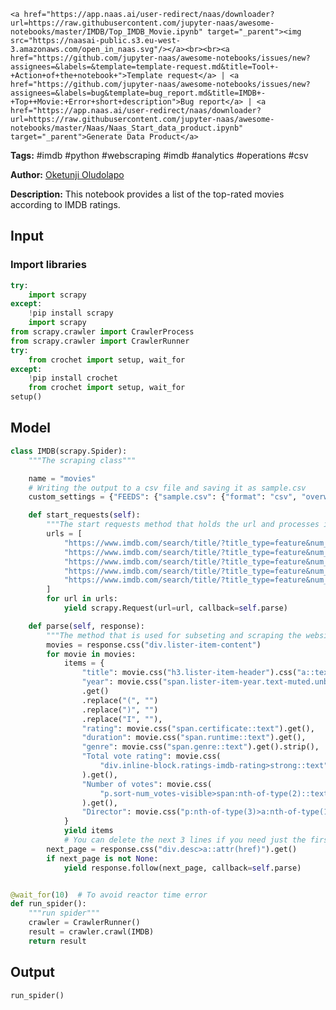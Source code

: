     <a href="https://app.naas.ai/user-redirect/naas/downloader?url=https://raw.githubusercontent.com/jupyter-naas/awesome-notebooks/master/IMDB/Top_IMDB_Movie.ipynb" target="_parent"><img src="https://naasai-public.s3.eu-west-3.amazonaws.com/open_in_naas.svg"/></a><br><br><a href="https://github.com/jupyter-naas/awesome-notebooks/issues/new?assignees=&labels=&template=template-request.md&title=Tool+-+Action+of+the+notebook+">Template request</a> | <a href="https://github.com/jupyter-naas/awesome-notebooks/issues/new?assignees=&labels=bug&template=bug_report.md&title=IMDB+-+Top++Movie:+Error+short+description">Bug report</a> | <a href="https://app.naas.ai/user-redirect/naas/downloader?url=https://raw.githubusercontent.com/jupyter-naas/awesome-notebooks/master/Naas/Naas_Start_data_product.ipynb" target="_parent">Generate Data Product</a>

**Tags:** #imdb #python #webscraping #imdb #analytics #operations #csv

**Author:** [Oketunji Oludolapo](https://www.linkedin.com/in/oludolapo-oketunji/)

**Description:** This notebook provides a list of the top-rated movies according to IMDB ratings.

## Input

### Import libraries


```python
try:
    import scrapy
except:
    !pip install scrapy
    import scrapy
from scrapy.crawler import CrawlerProcess
from scrapy.crawler import CrawlerRunner
try:
    from crochet import setup, wait_for
except:
    !pip install crochet
    from crochet import setup, wait_for
setup()
```

## Model


```python
class IMDB(scrapy.Spider):
    """The scraping class"""

    name = "movies"
    # Writing the output to a csv file and saving it as sample.csv
    custom_settings = {"FEEDS": {"sample.csv": {"format": "csv", "overwrite": True}}}

    def start_requests(self):
        """The start requests method that holds the url and processes it then send it to the parse method"""
        urls = [
            "https://www.imdb.com/search/title/?title_type=feature&num_votes=25000,&genres=action",
            "https://www.imdb.com/search/title/?title_type=feature&num_votes=25000,&genres=adventure",
            "https://www.imdb.com/search/title/?title_type=feature&num_votes=25000,&genres=animation",
            "https://www.imdb.com/search/title/?title_type=feature&num_votes=25000,&genres=fantasy",
            "https://www.imdb.com/search/title/?title_type=feature&num_votes=25000,&genres=romance",
        ]
        for url in urls:
            yield scrapy.Request(url=url, callback=self.parse)

    def parse(self, response):
        """The method that is used for subseting and scraping the websites into acceptable formats"""
        movies = response.css("div.lister-item-content")
        for movie in movies:
            items = {
                "title": movie.css("h3.lister-item-header").css("a::text").get(),
                "year": movie.css("span.lister-item-year.text-muted.unbold::text")
                .get()
                .replace("(", "")
                .replace(")", "")
                .replace("I", ""),
                "rating": movie.css("span.certificate::text").get(),
                "duration": movie.css("span.runtime::text").get(),
                "genre": movie.css("span.genre::text").get().strip(),
                "Total vote rating": movie.css(
                    "div.inline-block.ratings-imdb-rating>strong::text"
                ).get(),
                "Number of votes": movie.css(
                    "p.sort-num_votes-visible>span:nth-of-type(2)::text"
                ).get(),
                "Director": movie.css("p:nth-of-type(3)>a:nth-of-type(1)::text").get(),
            }
            yield items
            # You can delete the next 3 lines if you need just the first page and not all pages.
        next_page = response.css("div.desc>a::attr(href)").get()
        if next_page is not None:
            yield response.follow(next_page, callback=self.parse)


@wait_for(10)  # To avoid reactor time error
def run_spider():
    """run spider"""
    crawler = CrawlerRunner()
    result = crawler.crawl(IMDB)
    return result
```

## Output


```python
run_spider()
```
